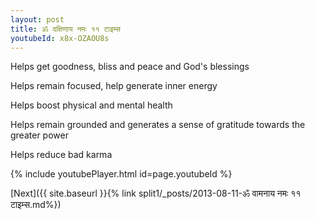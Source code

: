 ```yaml
---
layout: post
title: ॐ दक्षिणाय नमः ११ टाइम्स
youtubeId: x8x-OZAOU8s
---
```

 
 
Helps get goodness, bliss and peace and God's blessings
 
Helps remain focused, help generate inner energy 
 
Helps boost physical and mental health 
 
Helps remain grounded and generates a sense of gratitude towards the greater power 
 
Helps reduce bad karma
 
 
 
 


{% include youtubePlayer.html id=page.youtubeId %}
 
[Next]({{ site.baseurl }}{% link  split1/_posts/2013-08-11-ॐ वामनाय नमः ११ टाइम्स.md%})
 
